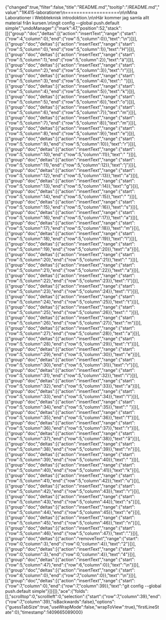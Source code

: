 {"changed":true,"filter":false,"title":"README.md","tooltip":"/README.md","value":"1IK415-laborationer\n===================\n\nMina Laborationer i Webbteknisk introdoktion.\n\nHär kommer jag samla allt material från kursen.\n\ngit config --global push.default simple","undoManager":{"mark":47,"position":52,"stack":[[{"group":"doc","deltas":[{"action":"insertText","range":{"start":{"row":4,"column":0},"end":{"row":5,"column":0}},"text":"\n"}]}],[{"group":"doc","deltas":[{"action":"insertText","range":{"start":{"row":5,"column":0},"end":{"row":5,"column":1}},"text":"H"}]}],[{"group":"doc","deltas":[{"action":"insertText","range":{"start":{"row":5,"column":1},"end":{"row":5,"column":2}},"text":"ä"}]}],[{"group":"doc","deltas":[{"action":"insertText","range":{"start":{"row":5,"column":2},"end":{"row":5,"column":3}},"text":"r"}]}],[{"group":"doc","deltas":[{"action":"insertText","range":{"start":{"row":5,"column":3},"end":{"row":5,"column":4}},"text":" "}]}],[{"group":"doc","deltas":[{"action":"insertText","range":{"start":{"row":5,"column":4},"end":{"row":5,"column":5}},"text":"k"}]}],[{"group":"doc","deltas":[{"action":"insertText","range":{"start":{"row":5,"column":5},"end":{"row":5,"column":6}},"text":"o"}]}],[{"group":"doc","deltas":[{"action":"insertText","range":{"start":{"row":5,"column":6},"end":{"row":5,"column":7}},"text":"m"}]}],[{"group":"doc","deltas":[{"action":"insertText","range":{"start":{"row":5,"column":7},"end":{"row":5,"column":8}},"text":"m"}]}],[{"group":"doc","deltas":[{"action":"insertText","range":{"start":{"row":5,"column":8},"end":{"row":5,"column":9}},"text":"e"}]}],[{"group":"doc","deltas":[{"action":"insertText","range":{"start":{"row":5,"column":9},"end":{"row":5,"column":10}},"text":"r"}]}],[{"group":"doc","deltas":[{"action":"insertText","range":{"start":{"row":5,"column":10},"end":{"row":5,"column":11}},"text":" "}]}],[{"group":"doc","deltas":[{"action":"insertText","range":{"start":{"row":5,"column":11},"end":{"row":5,"column":12}},"text":"j"}]}],[{"group":"doc","deltas":[{"action":"insertText","range":{"start":{"row":5,"column":12},"end":{"row":5,"column":13}},"text":"a"}]}],[{"group":"doc","deltas":[{"action":"insertText","range":{"start":{"row":5,"column":13},"end":{"row":5,"column":14}},"text":"g"}]}],[{"group":"doc","deltas":[{"action":"insertText","range":{"start":{"row":5,"column":14},"end":{"row":5,"column":15}},"text":" "}]}],[{"group":"doc","deltas":[{"action":"insertText","range":{"start":{"row":5,"column":15},"end":{"row":5,"column":16}},"text":"s"}]}],[{"group":"doc","deltas":[{"action":"insertText","range":{"start":{"row":5,"column":16},"end":{"row":5,"column":17}},"text":"a"}]}],[{"group":"doc","deltas":[{"action":"insertText","range":{"start":{"row":5,"column":17},"end":{"row":5,"column":18}},"text":"m"}]}],[{"group":"doc","deltas":[{"action":"insertText","range":{"start":{"row":5,"column":18},"end":{"row":5,"column":19}},"text":"l"}]}],[{"group":"doc","deltas":[{"action":"insertText","range":{"start":{"row":5,"column":19},"end":{"row":5,"column":20}},"text":"a"}]}],[{"group":"doc","deltas":[{"action":"insertText","range":{"start":{"row":5,"column":20},"end":{"row":5,"column":21}},"text":" "}]}],[{"group":"doc","deltas":[{"action":"insertText","range":{"start":{"row":5,"column":21},"end":{"row":5,"column":22}},"text":"a"}]}],[{"group":"doc","deltas":[{"action":"insertText","range":{"start":{"row":5,"column":22},"end":{"row":5,"column":23}},"text":"l"}]}],[{"group":"doc","deltas":[{"action":"insertText","range":{"start":{"row":5,"column":23},"end":{"row":5,"column":24}},"text":"l"}]}],[{"group":"doc","deltas":[{"action":"insertText","range":{"start":{"row":5,"column":24},"end":{"row":5,"column":25}},"text":"t"}]}],[{"group":"doc","deltas":[{"action":"insertText","range":{"start":{"row":5,"column":25},"end":{"row":5,"column":26}},"text":" "}]}],[{"group":"doc","deltas":[{"action":"insertText","range":{"start":{"row":5,"column":26},"end":{"row":5,"column":27}},"text":"m"}]}],[{"group":"doc","deltas":[{"action":"insertText","range":{"start":{"row":5,"column":27},"end":{"row":5,"column":28}},"text":"a"}]}],[{"group":"doc","deltas":[{"action":"insertText","range":{"start":{"row":5,"column":28},"end":{"row":5,"column":29}},"text":"t"}]}],[{"group":"doc","deltas":[{"action":"insertText","range":{"start":{"row":5,"column":29},"end":{"row":5,"column":30}},"text":"e"}]}],[{"group":"doc","deltas":[{"action":"insertText","range":{"start":{"row":5,"column":30},"end":{"row":5,"column":31}},"text":"r"}]}],[{"group":"doc","deltas":[{"action":"insertText","range":{"start":{"row":5,"column":31},"end":{"row":5,"column":32}},"text":"i"}]}],[{"group":"doc","deltas":[{"action":"insertText","range":{"start":{"row":5,"column":32},"end":{"row":5,"column":33}},"text":"a"}]}],[{"group":"doc","deltas":[{"action":"insertText","range":{"start":{"row":5,"column":33},"end":{"row":5,"column":34}},"text":"l"}]}],[{"group":"doc","deltas":[{"action":"insertText","range":{"start":{"row":5,"column":34},"end":{"row":5,"column":35}},"text":" "}]}],[{"group":"doc","deltas":[{"action":"insertText","range":{"start":{"row":5,"column":35},"end":{"row":5,"column":36}},"text":"f"}]}],[{"group":"doc","deltas":[{"action":"insertText","range":{"start":{"row":5,"column":36},"end":{"row":5,"column":37}},"text":"r"}]}],[{"group":"doc","deltas":[{"action":"insertText","range":{"start":{"row":5,"column":37},"end":{"row":5,"column":38}},"text":"å"}]}],[{"group":"doc","deltas":[{"action":"insertText","range":{"start":{"row":5,"column":38},"end":{"row":5,"column":39}},"text":"n"}]}],[{"group":"doc","deltas":[{"action":"insertText","range":{"start":{"row":5,"column":39},"end":{"row":5,"column":40}},"text":" "}]}],[{"group":"doc","deltas":[{"action":"insertText","range":{"start":{"row":5,"column":40},"end":{"row":5,"column":41}},"text":"k"}]}],[{"group":"doc","deltas":[{"action":"insertText","range":{"start":{"row":5,"column":41},"end":{"row":5,"column":42}},"text":"u"}]}],[{"group":"doc","deltas":[{"action":"insertText","range":{"start":{"row":5,"column":42},"end":{"row":5,"column":43}},"text":"r"}]}],[{"group":"doc","deltas":[{"action":"insertText","range":{"start":{"row":5,"column":43},"end":{"row":5,"column":44}},"text":"s"}]}],[{"group":"doc","deltas":[{"action":"insertText","range":{"start":{"row":5,"column":44},"end":{"row":5,"column":45}},"text":"e"}]}],[{"group":"doc","deltas":[{"action":"insertText","range":{"start":{"row":5,"column":45},"end":{"row":5,"column":46}},"text":"n"}]}],[{"group":"doc","deltas":[{"action":"insertText","range":{"start":{"row":5,"column":46},"end":{"row":5,"column":47}},"text":"."}]}],[{"group":"doc","deltas":[{"action":"removeText","range":{"start":{"row":0,"column":3},"end":{"row":0,"column":4}},"text":"2"}]}],[{"group":"doc","deltas":[{"action":"insertText","range":{"start":{"row":0,"column":3},"end":{"row":0,"column":4}},"text":"4"}]}],[{"group":"doc","deltas":[{"action":"insertText","range":{"start":{"row":5,"column":47},"end":{"row":6,"column":0}},"text":"\n"}]}],[{"group":"doc","deltas":[{"action":"insertText","range":{"start":{"row":6,"column":0},"end":{"row":7,"column":0}},"text":"\n"}]}],[{"group":"doc","deltas":[{"action":"insertText","range":{"start":{"row":7,"column":0},"end":{"row":7,"column":39}},"text":"git config --global push.default simple"}]}]]},"ace":{"folds":[],"scrolltop":0,"scrollleft":0,"selection":{"start":{"row":7,"column":39},"end":{"row":7,"column":39},"isBackwards":false},"options":{"guessTabSize":true,"useWrapMode":false,"wrapToView":true},"firstLineState":0},"timestamp":1409665089000}